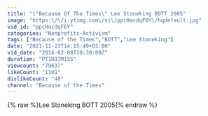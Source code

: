 ```yaml
---
title: "\"Because Of The Times\" Lee Stoneking BOTT 2005"
image: "https:\/\/i.ytimg.com\/vi\/ppcHacdqF6Y\/hqdefault.jpg"
vid_id: "ppcHacdqF6Y"
categories: "Nonprofits-Activism"
tags: ["Because of the Times","BOTT","Lee Stoneking"]
date: "2021-11-23T14:15:49+03:00"
vid_date: "2016-02-08T10:30:00Z"
duration: "PT1H37M15S"
viewcount: "79637"
likeCount: "1101"
dislikeCount: "48"
channel: "Because of the Times"
---
```

{% raw %}Lee Stoneking BOTT 2005{% endraw %}
